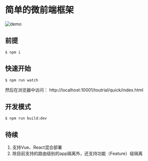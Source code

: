 # 简单的微前端框架

![demo](https://github.com/yataoZhang/my-single-spa/raw/master/demo.gif)

## 前提
```shell
$ npm i
```

## 快速开始
```shell
$ npm run watch
```
然后在浏览器中访问： http://localhost:10001/toutrial/quick/index.html

## 开发模式
```shell
$ npm run build:dev
```

## 待续
1. 支持Vue、React混合部署
2. 除目前支持的路由级别的app隔离外，还支持功能（Feature）级隔离
